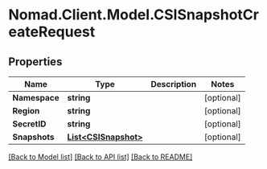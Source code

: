# Nomad.Client.Model.CSISnapshotCreateRequest

## Properties

Name | Type | Description | Notes
------------ | ------------- | ------------- | -------------
**Namespace** | **string** |  | [optional] 
**Region** | **string** |  | [optional] 
**SecretID** | **string** |  | [optional] 
**Snapshots** | [**List&lt;CSISnapshot&gt;**](CSISnapshot.md) |  | [optional] 

[[Back to Model list]](../README.md#documentation-for-models) [[Back to API list]](../README.md#documentation-for-api-endpoints) [[Back to README]](../README.md)

